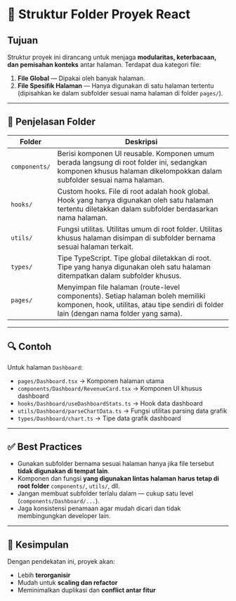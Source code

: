 # 📁 Struktur Folder Proyek React

## Tujuan
Struktur proyek ini dirancang untuk menjaga **modularitas, keterbacaan, dan pemisahan konteks** antar halaman. Terdapat dua kategori file:

1. **File Global** — Dipakai oleh banyak halaman.
2. **File Spesifik Halaman** — Hanya digunakan di satu halaman tertentu (dipisahkan ke dalam subfolder sesuai nama halaman di folder `pages/`).

---

## 📂 Penjelasan Folder

| Folder        | Deskripsi |
|---------------|-----------|
| `components/` | Berisi komponen UI reusable. Komponen umum berada langsung di root folder ini, sedangkan komponen khusus halaman dikelompokkan dalam subfolder sesuai nama halaman. |
| `hooks/`      | Custom hooks. File di root adalah hook global. Hook yang hanya digunakan oleh satu halaman tertentu diletakkan dalam subfolder berdasarkan nama halaman. |
| `utils/`      | Fungsi utilitas. Utilitas umum di root folder. Utilitas khusus halaman disimpan di subfolder bernama sesuai halaman terkait. |
| `types/`      | Tipe TypeScript. Tipe global diletakkan di root. Tipe yang hanya digunakan oleh satu halaman ditempatkan dalam subfolder khusus. |
| `pages/`      | Menyimpan file halaman (route-level components). Setiap halaman boleh memiliki komponen, hook, utilitas, atau tipe sendiri di folder lain (dengan nama folder yang sama). |

---

## 🔍 Contoh

Untuk halaman `Dashboard`:

- `pages/Dashboard.tsx` → Komponen halaman utama
- `components/Dashboard/RevenueCard.tsx` → Komponen UI khusus dashboard
- `hooks/Dashboard/useDashboardStats.ts` → Hook data dashboard
- `utils/Dashboard/parseChartData.ts` → Fungsi utilitas parsing data grafik
- `types/Dashboard/chart.ts` → Tipe data grafik dashboard

---

## ✅ Best Practices

- Gunakan subfolder bernama sesuai halaman hanya jika file tersebut **tidak digunakan di tempat lain**.
- Komponen dan fungsi **yang digunakan lintas halaman** **harus tetap di root folder** `components/`, `utils/`, dll.
- Jangan membuat subfolder terlalu dalam — cukup satu level (`components/Dashboard/...`).
- Jaga konsistensi penamaan agar mudah dicari dan tidak membingungkan developer lain.

---

## 📘 Kesimpulan

Dengan pendekatan ini, proyek akan:
- Lebih **terorganisir**
- Mudah untuk **scaling dan refactor**
- Meminimalkan duplikasi dan **conflict antar fitur**

